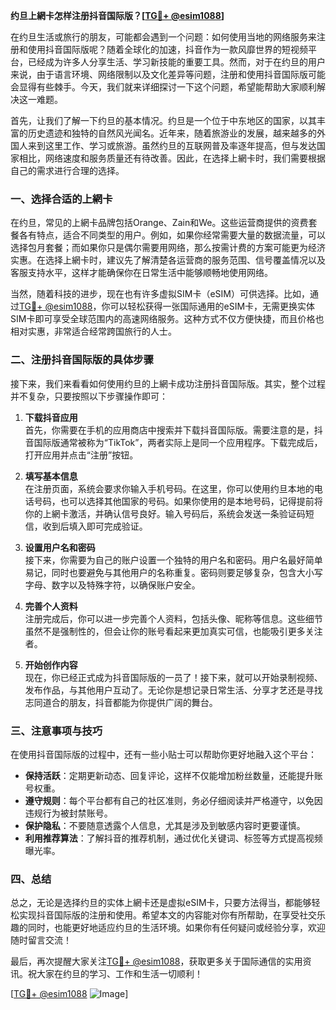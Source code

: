 **约旦上網卡怎样注册抖音国际版？[[TG💪+ @esim1088](https://t.me/s/esim1088)]**

在约旦生活或旅行的朋友，可能都会遇到一个问题：如何使用当地的网络服务来注册和使用抖音国际版呢？随着全球化的加速，抖音作为一款风靡世界的短视频平台，已经成为许多人分享生活、学习新技能的重要工具。然而，对于在约旦的用户来说，由于语言环境、网络限制以及文化差异等问题，注册和使用抖音国际版可能会显得有些棘手。今天，我们就来详细探讨一下这个问题，希望能帮助大家顺利解决这一难题。

首先，让我们了解一下约旦的基本情况。约旦是一个位于中东地区的国家，以其丰富的历史遗迹和独特的自然风光闻名。近年来，随着旅游业的发展，越来越多的外国人来到这里工作、学习或旅游。虽然约旦的互联网普及率逐年提高，但与发达国家相比，网络速度和服务质量还有待改善。因此，在选择上網卡时，我们需要根据自己的需求进行合理的选择。

### **一、选择合适的上網卡**

在约旦，常见的上網卡品牌包括Orange、Zain和We。这些运营商提供的资费套餐各有特点，适合不同类型的用户。例如，如果你经常需要大量的数据流量，可以选择包月套餐；而如果你只是偶尔需要用网络，那么按需计费的方案可能更为经济实惠。在选择上網卡时，建议先了解清楚各运营商的服务范围、信号覆盖情况以及客服支持水平，这样才能确保你在日常生活中能够顺畅地使用网络。

当然，随着科技的进步，现在也有许多虚拟SIM卡（eSIM）可供选择。比如，通过[TG💪+ @esim1088](https://t.me/s/esim1088)，你可以轻松获得一张国际通用的eSIM卡，无需更换实体SIM卡即可享受全球范围内的高速网络服务。这种方式不仅方便快捷，而且价格也相对实惠，非常适合经常跨国旅行的人士。

### **二、注册抖音国际版的具体步骤**

接下来，我们来看看如何使用约旦的上網卡成功注册抖音国际版。其实，整个过程并不复杂，只要按照以下步骤操作即可：

1. **下载抖音应用**  
   首先，你需要在手机的应用商店中搜索并下载抖音国际版。需要注意的是，抖音国际版通常被称为“TikTok”，两者实际上是同一个应用程序。下载完成后，打开应用并点击“注册”按钮。

2. **填写基本信息**  
   在注册页面，系统会要求你输入手机号码。在这里，你可以使用约旦本地的电话号码，也可以选择其他国家的号码。如果你使用的是本地号码，记得提前将你的上網卡激活，并确认信号良好。输入号码后，系统会发送一条验证码短信，收到后填入即可完成验证。

3. **设置用户名和密码**  
   接下来，你需要为自己的账户设置一个独特的用户名和密码。用户名最好简单易记，同时也要避免与其他用户的名称重复。密码则要足够复杂，包含大小写字母、数字以及特殊字符，以确保账户安全。

4. **完善个人资料**  
   注册完成后，你可以进一步完善个人资料，包括头像、昵称等信息。这些细节虽然不是强制性的，但会让你的账号看起来更加真实可信，也能吸引更多关注者。

5. **开始创作内容**  
   现在，你已经正式成为抖音国际版的一员了！接下来，就可以开始录制视频、发布作品，与其他用户互动了。无论你是想记录日常生活、分享才艺还是寻找志同道合的朋友，抖音都能为你提供广阔的舞台。

### **三、注意事项与技巧**

在使用抖音国际版的过程中，还有一些小贴士可以帮助你更好地融入这个平台：

- **保持活跃**：定期更新动态、回复评论，这样不仅能增加粉丝数量，还能提升账号权重。
- **遵守规则**：每个平台都有自己的社区准则，务必仔细阅读并严格遵守，以免因违规行为被封禁账号。
- **保护隐私**：不要随意透露个人信息，尤其是涉及到敏感内容时更要谨慎。
- **利用推荐算法**：了解抖音的推荐机制，通过优化关键词、标签等方式提高视频曝光率。

### **四、总结**

总之，无论是选择约旦的实体上網卡还是虚拟eSIM卡，只要方法得当，都能够轻松实现抖音国际版的注册和使用。希望本文的内容能对你有所帮助，在享受社交乐趣的同时，也能更好地适应约旦的生活环境。如果你有任何疑问或经验分享，欢迎随时留言交流！

最后，再次提醒大家关注[TG💪+ @esim1088](https://t.me/s/esim1088)，获取更多关于国际通信的实用资讯。祝大家在约旦的学习、工作和生活一切顺利！

[[TG💪+ @esim1088](https://t.me/s/esim1088) ![Image](https://i.postimg.cc/4NQfJmqS/Snipaste-2025-05-13-00-14-12.png)]